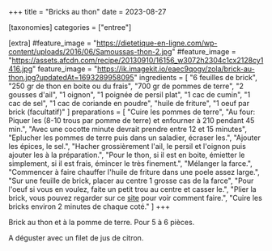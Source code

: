 +++
title = "Bricks au thon"
date = 2023-08-27

[taxonomies]
categories = ["entree"]

[extra]
#feature_image = "https://dietetique-en-ligne.com/wp-content/uploads/2016/06/Samoussas-thon-2.jpg"
#feature_image = "https://assets.afcdn.com/recipe/20130910/16156_w3072h2304c1cx2128cy1416.jpg"
feature_image = "https://ik.imagekit.io/eaec9qogv/zola/brick-au-thon.jpg?updatedAt=1693289958095"
ingredients = [
  "6 feuilles de brick",
  "250 gr de thon en boite ou du frais",
  "700 gr de pommes de terre",
  "2 gousses d'ail",
  "1 oignon",
  "1 poignée de persil plat",
  "1 cac de cumin",
  "1 cac de sel",
  "1 cac de coriande en poudre",
  "huile de friture",
  "1 oeuf par brick (facultatif)"
]
preparations = [
  "Cuire les pommes de terre",
  "Au four: Piquer les (8-10 trous par pomme de terre) et enfourner à 210 pendant 45 min.",
  "Avec une cocotte minute devrait prendre entre 12 et 15 minutes",
  "Eplucher les pommes de terre puis dans un saladier, écraser les.",
  "Ajouter les épices, le sel.",
  "Hacher grossièrement l'ail, le persil et l'oignon puis ajouter les à la préparation.",
  "Pour le thon, si il est en boite, émietter le simplement, si il est frais, émincer le très finement.",
  "Mélanger la farce.",
  "Commencer à faire chauffer l'huile de friture dans une poele assez large.",
  "Sur une feuille de brick, placer au centre 1 grosse cas de la farce",
  "Pour l'oeuf si vous en voulez, faite un petit trou au centre et casser le.",
  "Plier la brick, vous pouvez regarder sur ce <a class='link' href='http://mangez-moi.fr/brick-tunisienne-au-thon/'>site</a> pour voir comment faire.",
  "Cuire les bricks environ 2 minutes de chaque coté."
]
+++

Brick au thon et à la pomme de terre. Pour 5 à 6 pièces.  

A déguster avec un filet de jus de citron.

